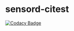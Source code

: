 # sensord-citest

[![Codacy Badge](https://app.codacy.com/project/badge/Grade/3545b50aa9714e56989ca46ad2038648)](https://www.codacy.com/manual/linuxianer99/sensord-citest?utm_source=github.com&amp;utm_medium=referral&amp;utm_content=linuxianer99/sensord-citest&amp;utm_campaign=Badge_Grade)
